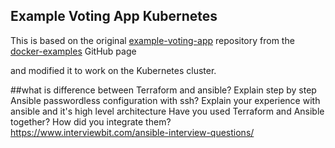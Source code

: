 ## Example Voting App Kubernetes

This is based on the original [example-voting-app](https://github.com/dockersamples/example-voting-app) repository from the [docker-examples](https://github.com/dockersamples) GitHub page

and modified it to work on the Kubernetes cluster.

##what is difference between Terraform and ansible?
Explain step by step Ansible passwordless configuration with ssh?
Explain your experience with ansible and it's high level architecture 
Have you used Terraform and Ansible together? How did you integrate them?
https://www.interviewbit.com/ansible-interview-questions/
